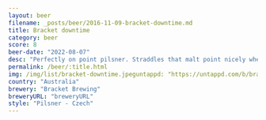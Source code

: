 ```yaml
---
layout: beer
filename: _posts/beer/2016-11-09-bracket-downtime.md
title: Bracket downtime
category: beer
score: 8
beer-date: "2022-08-07"
desc: "Perfectly on point pilsner. Straddles that malt point nicely where it’s not dry but not overwhelming. Very crisp and easy drinking"
permalink: /beer/:title.html
img: /img/list/bracket-downtime.jpeguntappd: "https://untappd.com/b/bracket-brewing-down-time/4766632"
country: "Australia"
brewery: "Bracket Brewing"
breweryURL: "breweryURL"
style: "Pilsner - Czech"
---
```

